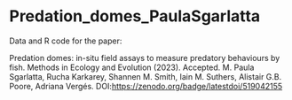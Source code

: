 # Predation_domes_PaulaSgarlatta

Data and R code for the paper:

Predation domes: in-situ field assays to measure predatory behaviours by fish. Methods in Ecology and Evolution (2023). Accepted. 
M. Paula Sgarlatta, Rucha Karkarey, Shannen M. Smith, Iain M. Suthers, Alistair G.B. Poore, Adriana Vergés.
DOI:https://zenodo.org/badge/latestdoi/519042155
